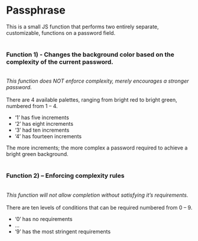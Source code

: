 # Passphrase
This is a small JS function that performs two entirely separate, customizable, functions on a password field. <Br>
<Br>  
<H3>Function 1) - Changes the background color based on the complexity of the current password.</H3>
<Br>
<I>This function does NOT enforce complexity, merely encourages a stronger password.</I><Br>
<Br>
There are 4 available palettes, ranging from bright red to bright green, numbered from 1 – 4. 
<UL>
  <Li>‘1’ has five increments</Li>
  <Li>‘2’ has eight increments</Li>
  <Li>‘3’ had ten increments</Li>
  <Li>‘4’ has fourteen increments</Li>
  </UL>
  The more increments; the more complex a password required to achieve a bright green background.<Br>
<Br>
<H3>Function 2) – Enforcing complexity rules</H3>
<Br>
<I>This function will not allow completion without satisfying it’s requirements.</I><Br><Br>
There are ten levels of conditions that can be required numbered from 0 – 9. 
<UL>
  <Li>‘0’ has no requirements</Li>
  <Li>...</Li>
  <Li>‘9’ has the most stringent requirements</Li>
</UL>
